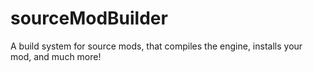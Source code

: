 # sourceModBuilder
A build system for source mods,  that compiles the engine, installs your mod, and much more!
